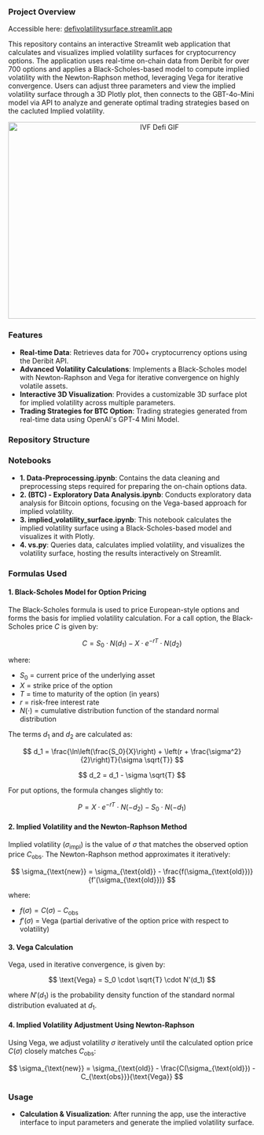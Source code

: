 ### Project Overview

Accessible here: [defivolatilitysurface.streamlit.app](https://defivolatilitysurface.streamlit.app/)


This repository contains an interactive Streamlit web application that calculates and visualizes implied volatility surfaces for cryptocurrency options. The application uses real-time on-chain data from Deribit for over 700 options and applies a Black-Scholes-based model to compute implied volatility with the Newton-Raphson method, leveraging Vega for iterative convergence. Users can adjust three parameters and view the implied volatility surface through a 3D Plotly plot, then connects to the GBT-4o-Mini model via API to analyze and generate optimal trading strategies based on the cacluted Implied volatility.


<div align="center">
    <img src="https://github.com/user-attachments/assets/0ab77740-7273-4d24-8353-cfef5ad692f1"  alt="IVF Defi GIF" width="600" height="400">
</div>


### Features

- **Real-time Data**: Retrieves data for 700+ cryptocurrency options using the Deribit API.
- **Advanced Volatility Calculations**: Implements a Black-Scholes model with Newton-Raphson and Vega for iterative convergence on highly volatile assets.
- **Interactive 3D Visualization**: Provides a customizable 3D surface plot for implied volatility across multiple parameters.
- **Trading Strategies for BTC Option**: Trading strategies generated from real-time data using OpenAI's GPT-4 Mini Model.

### Repository Structure

### Notebooks

- **1. Data-Preprocessing.ipynb**: Contains the data cleaning and preprocessing steps required for preparing the on-chain options data.
- **2. (BTC) - Exploratory Data Analysis.ipynb**: Conducts exploratory data analysis for Bitcoin options, focusing on the Vega-based approach for implied volatility.
- **3. implied_volatility_surface.ipynb**: This notebook calculates the implied volatility surface using a Black-Scholes-based model and visualizes it with Plotly.
- **4. vs.py**: Queries data, calculates implied volatility, and visualizes the volatility surface, hosting the results interactively on Streamlit.

### Formulas Used

#### 1. **Black-Scholes Model for Option Pricing**

The Black-Scholes formula is used to price European-style options and forms the basis for implied volatility calculation. For a call option, the Black-Scholes price $C$ is given by:

$$
C = S_0 \cdot N(d_1) - X \cdot e^{-rT} \cdot N(d_2)
$$

where:
- $S_0$ = current price of the underlying asset
- $X$ = strike price of the option
- $T$ = time to maturity of the option (in years)
- $r$ = risk-free interest rate
- $N(\cdot)$ = cumulative distribution function of the standard normal distribution

The terms $d_1$ and $d_2$ are calculated as:

$$
d_1 = \frac{\ln\left(\frac{S_0}{X}\right) + \left(r + \frac{\sigma^2}{2}\right)T}{\sigma \sqrt{T}}
$$

$$
d_2 = d_1 - \sigma \sqrt{T}
$$

For put options, the formula changes slightly to:

$$
P = X \cdot e^{-rT} \cdot N(-d_2) - S_0 \cdot N(-d_1)
$$

#### 2. **Implied Volatility and the Newton-Raphson Method**

Implied volatility ($\sigma_{\text{impl}}$) is the value of $\sigma$ that matches the observed option price $C_{\text{obs}}$. The Newton-Raphson method approximates it iteratively:

$$
\sigma_{\text{new}} = \sigma_{\text{old}} - \frac{f(\sigma_{\text{old}})}{f'(\sigma_{\text{old}})}
$$

where:
- $f(\sigma) = C(\sigma) - C_{\text{obs}}$
- $f'(\sigma)$ = Vega (partial derivative of the option price with respect to volatility)

#### 3. **Vega Calculation**

Vega, used in iterative convergence, is given by:

$$
\text{Vega} = S_0 \cdot \sqrt{T} \cdot N'(d_1)
$$

where $N'(d_1)$ is the probability density function of the standard normal distribution evaluated at $d_1$.

#### 4. **Implied Volatility Adjustment Using Newton-Raphson**

Using Vega, we adjust volatility $\sigma$ iteratively until the calculated option price $C(\sigma)$ closely matches $C_{\text{obs}}$:

$$
\sigma_{\text{new}} = \sigma_{\text{old}} - \frac{C(\sigma_{\text{old}}) - C_{\text{obs}}}{\text{Vega}}
$$

### Usage

- **Calculation & Visualization**: After running the app, use the interactive interface to input parameters and generate the implied volatility surface.
